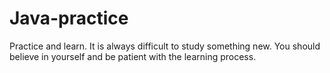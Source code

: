 # Java-practice
Practice and learn.
It is always difficult to study something new. You should believe in yourself and be patient with the learning process.
